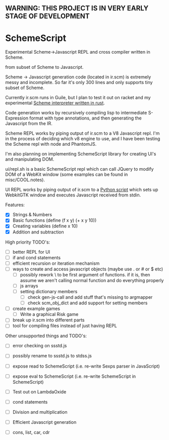## WARNING: THIS PROJECT IS IN VERY EARLY STAGE OF DEVELOPMENT
# SchemeScript

Experimental Scheme->Javascript REPL and cross compiler written in Scheme.

 from subset of Scheme to Javascript.

Scheme -> Javascript generation code (located in ir.scm) is extremely messy and incomplete. So far it's only 300 lines and only supports tiny subset of Scheme.

Currently ir.scm runs in Guile, but I plan to test it out on racket and my experimental [Scheme interpreter written in rust](https://github.com/kostyakow/lambdaoxide).

Code generation works by recursively compiling lisp to intermediate S-Expression format with type annotations, and then generating the Javascript from the IR.

Scheme REPL works by piping output of ir.scm to a V8 Javascript repl. I'm in the process of deciding which v8 engine to use, and I have been testing the Scheme repl with node and PhantomJS.

I'm also planning on implementing SchemeScript library for creating UI's and manipulating DOM.

ui/repl.sh is a basic SchemeScript repl which can call JQuery to modify DOM of a WebKit window (some examples can be found in misc/COOL.notes).

UI REPL works by piping output of ir.scm to a [Python script](https://github.com/KostyaKow/pwkg) which sets up WebkitGTK window and executes Javascript received from stdin.

Features:
- [x] Strings & Numbers
- [x] Basic functions (define (f x y) (+ x y 10))
- [x] Creating variables (define x 10)
- [x] Addition and subtraction

High priority TODO's:
- [ ] better REPL for UI
- [ ] if and cond statements
- [ ] efficient recursion or iteration mechanism
- [ ] ways to create and access javascript objects (maybe use . or # or $ etc)
   - [ ] possibly rework \ to be first argument of functions. if it is, then assume we aren't calling normal function and do everything properly
   - [ ] js arrays
   - [ ] setting dictionary members
      - [ ] check gen-js-call and add stuff that's missing to argmapper
      - [ ] check scm_obj_dict and add support for setting members
- [ ] create example games
   - [ ] Write a graphical Risk game
- [ ] break up ir.scm into different parts
- [ ] tool for compiling files instead of just having REPL

Other unsupported things and TODO's:
- [ ] error checking on ssstd.js
- [ ] possibly rename to ssstd.js to stdss.js
- [ ] expose read to SchemeScript (i.e. re-write Sexps parser in JavaScript)
- [ ] expose eval to SchemeScript (i.e. re-write SchemeScript in SchemeScript)
- [ ] Test out on LambdaOxide
- [ ] cond statements
- [ ] Division and multiplication
- [ ] Efficient Javascript generation
- [ ] cons, list, car, cdr

